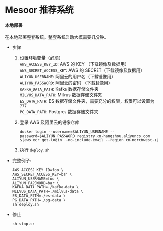 # Mesoor 推荐系统

#### 本地部署
在本地部署整套系统。整套系统启动大概需要几分钟。
* 步骤
    1. 设置环境变量（必须）  
    `AWS_ACCESS_KEY_ID`: AWS 的 KEY （下载镜像及数据用）  
    `AWS_SECRET_ACCESS_KEY`: AWS 的 SECRET（下载镜像及数据用）  
    `ALIYUN_USERNAME`: 阿里云的用户名（下载镜像用）  
    `ALIYUN_PASSWORD`: 阿里云的密码 （下载镜像用）  
    `KAFKA_DATA_PATH`: Kafka 数据存储文件夹  
    `MILVUS_DATA_PATH`: Milvus 数据存储文件夹  
    `ES_DATA_PATH`: ES 数据存储文件夹，需要充分的权限，权限可以设置为`777`  
    `PG_DATA_PATH`: Postgres 数据存储文件夹
      
    2. 登录 AWS 及阿里云的镜像仓库
        ```shell script
        docker login --username=$ALIYUN_USERNAME --password=$ALIYUN_PASSWORD registry.cn-hangzhou.aliyuncs.com
        $(aws ecr get-login --no-include-email --region cn-northwest-1)
        ```
    3. 执行 `deploy.sh`  
* 完整例子: 
    ```shell script
    AWS_ACCESS_KEY_ID=foo \
    AWS_SECRET_ACCESS_KEY=bar \ 
    ALIYUN_USERNAME=foo \
    ALIYUN_PASSWORD=bar \
    KAFKA_DATA_PATH=./kafka-data \
    MILVUS_DATA_PATH=./milvus-data \
    ES_DATA_PATH=./es-data \
    PG_DATA_PATH=./pg-data \
    sh deploy.sh
    ```
* 停止
    ```shell script
    sh stop.sh
    ```
 